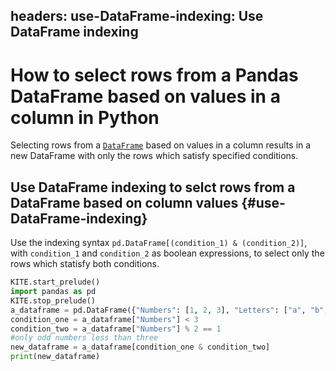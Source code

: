 headers:
    use-DataFrame-indexing: Use DataFrame indexing
---
# How to select rows from a Pandas DataFrame based on values in a column in Python
Selecting rows from a [`DataFrame`](kite-sym:pandas.DataFrame) based on values in a column results in a new DataFrame with only the rows which satisfy specified conditions.

## Use DataFrame indexing to selct rows from a DataFrame based on column values {#use-DataFrame-indexing}
Use the indexing syntax `pd.DataFrame[(condition_1) & (condition_2)]`, with `condition_1` and `condition_2` as boolean expressions, to select only the rows which statisfy both conditions.
```python
KITE.start_prelude()
import pandas as pd
KITE.stop_prelude()
a_dataframe = pd.DataFrame({"Numbers": [1, 2, 3], "Letters": ["a", "b", "c"]})
condition_one = a_dataframe["Numbers"] < 3
condition_two = a_dataframe["Numbers"] % 2 == 1
#only odd numbers less than three
new_dataframe = a_dataframe[condition_one & condition_two]
print(new_dataframe)
```
